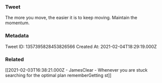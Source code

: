 ### Tweet
The more you move, the easier it is to keep moving. Maintain the momentum.

### Metadata
Tweet ID: 1357395828453826566
Created At: 2021-02-04T18:29:19.000Z

### Related
[[2021-02-03T16:38:21.000Z - JamesClear - Whenever you are stuck searching for the optimal plan rememberGetting st]]

